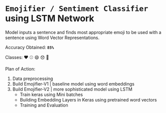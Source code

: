 # `Emojifier / Sentiment Classifier` using LSTM Network
Model inputs a sentence and finds most appropriate emoji to be used with a sentence using Word Vector Representations.

Accuracy Obtained: **`85%`**

Classes: ❤️ ⚾ 😄 😞 🍴

Plan of Action:
1. Data preprocessing
2. Build Emojifier-V1 | baseline model using word embeddings
3. Build Emojifier-V2 | more sophisticated model using LSTM
    - Train keras using Mini batches
    - Building Embedding Layers in Keras using pretrained word vectors
    - Training and Evaluation
